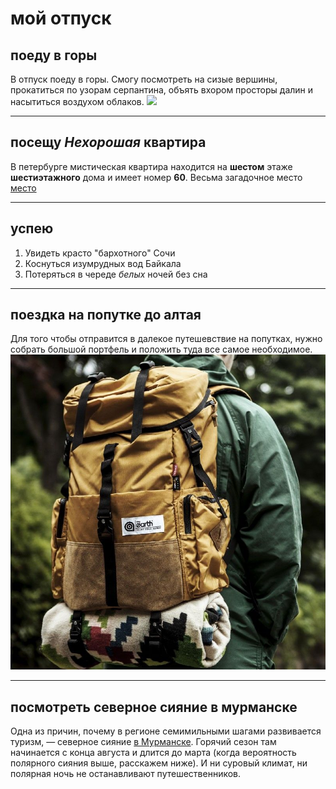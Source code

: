 # мой отпуск

## поеду в **горы**
В отпуск поеду в горы. Смогу посмотреть на сизые вершины, прокатиться по узорам серпантина, объять вхором просторы далин и насытиться воздухом облаков.
![](12.jpg)

---
## посещу **_Нехорошая_ квартира**
В петербурге мистическая квартира находится на **шестом** этаже **шестиэтажного** дома и имеет номер **60**. Весьма загадочное место [место](http://www.kvartira78.ru/blog/gnezdo-nechisti-na-fontanke/?ysclid=la6lyxxekl748604680)

---
## успею
1. Увидеть красто "бархотного" Сочи
2. Коснуться изумрудных вод Байкала
3. Потеряться в череде _*белых*_ ночей без сна
---
## поездка на попутке до алтая 
Для того чтобы отправится в далекое путешевствие на попутках, нужно собрать большой портфель и положить туда все самое необходимое.![](123.jpg)

---
## посмотреть северное сияние в мурманске
Одна из причин, почему в регионе семимильными шагами развивается туризм, — северное сияние [в Мурманске](https://fountravel.ru/kogda-severnoe-siyanie-v-murmanske?ysclid=la755w7y14292708175). Горячий сезон там начинается с конца августа и длится до марта (когда вероятность полярного сияния выше, расскажем ниже). И ни суровый климат, ни полярная ночь не останавливают путешественников.